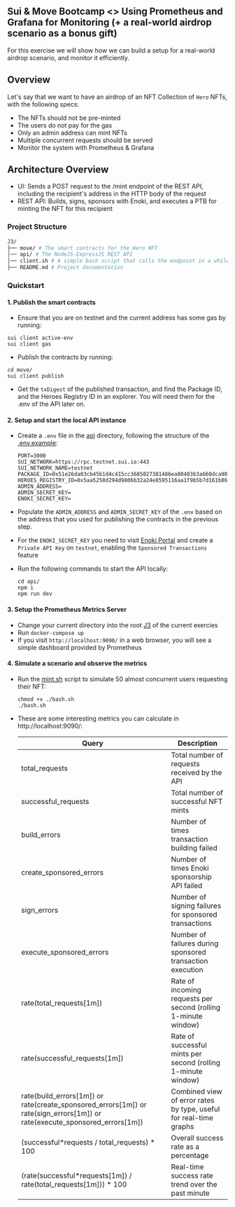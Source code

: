 ## Sui & Move Bootcamp <> Using Prometheus and Grafana for Monitoring (+ a real-world airdrop scenario as a bonus gift)

For this exercise we will show how we can build a setup for a real-world airdrop scenario, and monitor it efficiently.

## Overview

Let's say that we want to have an airdrop of an NFT Collection of `Hero` NFTs, with the following specs:

- The NFTs should not be pre-minted
- The users do not pay for the gas
- Only an admin address can mint NFTs
- Multiple concurrent requests should be served
- Monitor the system with Prometheus & Grafana

## Architecture Overview

- UI: Sends a POST request to the /mint endpoint of the REST API, including the recipient's address in the HTTP body of the request
- REST API: Builds, signs, sponsors with Enoki, and executes a PTB for minting the NFT for this recipient

### Project Structure

```bash
J3/
├── move/ # The smart contracts for the Hero NFT
│── api/ # The NodeJS-ExpressJS REST API
│── client.sh # A simple bash script that calls the endpoint in a while loop to see the results
├── README.md # Project documentation
```

### Quickstart

#### 1. Publish the smart contracts

- Ensure that you are on testnet and the current address has some gas by running:

```
sui client active-env
sui client gas
```

- Publish the contracts by running:

```
cd move/
sui client publish
```

- Get the `txDigest` of the published transaction, and find the Package ID, and the Heroes Registry ID in an explorer. You will need them for the .env of the API later on.

#### 2. Setup and start the local API instance

- Create a `.env` file in the [api](./api/) directory, following the structure of the [.env.example](./api/.env.example):

  ```
  PORT=3000
  SUI_NETWORK=https://rpc.testnet.sui.io:443
  SUI_NETWORK_NAME=testnet
  PACKAGE_ID=0x51e26da03cb45b1d4c415cc3685027381486ea80403b3a660dca9009fb4f04fb
  HEROES_REGISTRY_ID=0x5aa5258d294d9806b32a24e8595116aa1f9b5b7d161b86191cf7a793db968417
  ADMIN_ADDRESS=
  ADMIN_SECRET_KEY=
  ENOKI_SECRET_KEY=
  ```

- Populate the `ADMIN_ADDRESS` and `ADMIN_SECRET_KEY` of the `.env` based on the address that you used for publishing the contracts in the previous step.
- For the `ENOKI_SECRET_KEY` you need to visit [Enoki Portal](https://portal.enoki.mystenlabs.com/) and create a `Private API Key` on `testnet`, enabling the `Sponsored Transactions` feature

- Run the following commands to start the API locally:

  ```
  cd api/
  npm i
  npm run dev
  ```

#### 3. Setup the Prometheus Metrics Server

- Change your current directory into the root [J3](../J3/) of the current exercies
- Run `docker-compose up`
- If you visit `http://localhost:9090/` in a web browser, you will see a simple dashboard provided by Prometheus

#### 4. Simulate a scenario and observe the metrics

- Run the [mint.sh](./mint.sh) script to simulate 50 almost concurrent users requesting their NFT:

  ```
  chmod +x ./bash.sh
  ./bash.sh
  ```

- These are some interesting metrics you can calculate in http://localhost:9090/:

  | Query                                                                                                                      | Description                                                       |
  | -------------------------------------------------------------------------------------------------------------------------- | ----------------------------------------------------------------- |
  | total_requests                                                                                                             | Total number of requests received by the API                      |
  | successful_requests                                                                                                        | Total number of successful NFT mints                              |
  | build_errors                                                                                                               | Number of times transaction building failed                       |
  | create_sponsored_errors                                                                                                    | Number of times Enoki sponsorship API failed                      |
  | sign_errors                                                                                                                | Number of signing failures for sponsored transactions             |
  | execute_sponsored_errors                                                                                                   | Number of failures during sponsored transaction execution         |
  | rate(total_requests[1m])                                                                                                   | Rate of incoming requests per second (rolling 1-minute window)    |
  | rate(successful_requests[1m])                                                                                              | Rate of successful mints per second (rolling 1-minute window)     |
  | rate(build_errors[1m]) or rate(create_sponsored_errors[1m]) or rate(sign_errors[1m]) or rate(execute_sponsored_errors[1m]) | Combined view of error rates by type, useful for real-time graphs |
  | (successful*requests / total_requests) * 100                                                                               | Overall success rate as a percentage                              |
  | (rate(successful*requests[1m]) / rate(total_requests[1m])) * 100                                                           | Real-time success rate trend over the past minute                 |
